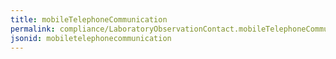 ```yaml
---
title: mobileTelephoneCommunication
permalink: compliance/LaboratoryObservationContact.mobileTelephoneCommunication.html
jsonid: mobiletelephonecommunication
---
```

